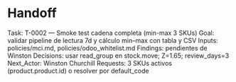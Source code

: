 # Handoff

Task: T-0002 — Smoke test cadena completa (min-max 3 SKUs)
Goal: validar pipeline de lectura 7d y cálculo min–max con tabla y CSV
Inputs: policies/mci.md, policies/odoo_whitelist.md
Findings: pendientes de Winston
Decisions: usar read_group en stock.move; Z=1.65; review_days=3
Next_Actor: Winston Churchill
Requests: 3 SKUs activos (product.product.id) o resolver por default_code
